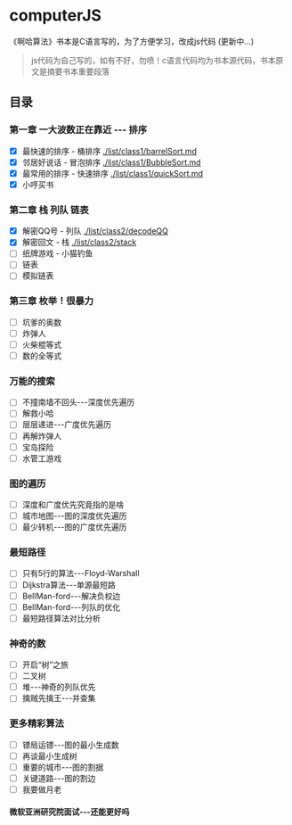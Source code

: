 # computerJS

《啊哈算法》书本是C语言写的，为了方便学习，改成js代码 (更新中...)

> js代码为自己写的，如有不好，勿喷！c语言代码均为书本源代码，书本原文是摘要书本重要段落

## 目录

### 第一章 一大波数正在靠近 --- 排序

* [x] 最快速的排序 - 桶排序 [./list/class1/barrelSort.md](/list/class1/barrelSort.md)
* [x] 邻居好说话 - 冒泡排序 [./list/class1/BubbleSort.md](/list/class1/BubbleSort.md)
* [x] 最常用的排序 - 快速排序 [./list/class1/quickSort.md](/list/class1/quickSort.md)
* [x] 小哼买书

### 第二章 栈 列队 链表

* [x] 解密QQ号 - 列队 [./list/class2/decodeQQ](./list/class2/decodeQQ.md)
* [x] 解密回文 - 栈 [./list/class2/stack](./list/class2/stack.md)
* [ ] 纸牌游戏 - 小猫钓鱼
* [ ] 链表
* [ ] 模拟链表

### 第三章 枚举！很暴力

* [ ] 坑爹的奥数
* [ ] 炸弹人
* [ ] 火柴棍等式
* [ ] 数的全等式

### 万能的搜索

* [ ] 不撞南墙不回头---深度优先遍历
* [ ] 解救小哈
* [ ] 层层递进---广度优先遍历
* [ ] 再解炸弹人
* [ ] 宝岛探险
* [ ] 水管工游戏

### 图的遍历

* [ ] 深度和广度优先究竟指的是啥
* [ ] 城市地图---图的深度优先遍历
* [ ] 最少转机---图的广度优先遍历

### 最短路径

* [ ] 只有5行的算法---Floyd-Warshall
* [ ] Dijkstra算法---单源最短路
* [ ] BellMan-ford---解决负权边
* [ ] BellMan-ford---列队的优化
* [ ] 最短路径算法对比分析

### 神奇的数

* [ ] 开启“树”之旅
* [ ] 二叉树
* [ ] 堆---神奇的列队优先
* [ ] 擒贼先擒王---并查集

### 更多精彩算法

* [ ] 镖局运镖---图的最小生成数
* [ ] 再谈最小生成树
* [ ] 重要的城市---图的割据
* [ ] 关键道路---图的割边
* [ ] 我要做月老

#### 微软亚洲研究院面试---还能更好吗
